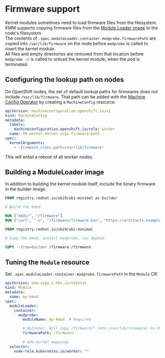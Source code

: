 # Firmware support

Kernel modules sometimes need to load firmware files from the filesystem.
KMM supports copying firmware files from the [Module Loader image](module_loader_image.md)
to the node's filesystem.  
The contents of `.spec.moduleLoader.container.modprobe.firmwarePath` are copied into `/var/lib/firmware` on the node
before `modprobe` is called to insert the kernel module.  
All files and empty directories are removed from that location before `modprobe -r` is called to unload the kernel
module, when the pod is terminated.

## Configuring the lookup path on nodes

On OpenShift nodes, the set of default lookup paths for firmwares does not include `/var/lib/firmware`.
That path can be added with the [Machine Config Operator](https://docs.openshift.com/container-platform/4.12/post_installation_configuration/machine-configuration-tasks.html)
by creating a `MachineConfig` resource:

```yaml
apiVersion: machineconfiguration.openshift.io/v1
kind: MachineConfig
metadata:
  labels:
    machineconfiguration.openshift.io/role: worker
  name: 99-worker-kernel-args-firmware-path
spec:
  kernelArguments:
    - 'firmware_class.path=/var/lib/firmware'
```

This will entail a reboot of all worker nodes.

## Building a ModuleLoader image

In addition to building the kernel module itself, include the binary firmware in the builder image.

```dockerfile
FROM registry.redhat.io/ubi9/ubi-minimal as builder

# Build the kmod

RUN ["mkdir", "/firmware"]
RUN ["curl", "-o", "/firmware/firmware.bin", "https://artifacts.example.com/firmware.bin"]

FROM registry.redhat.io/ubi9/ubi-minimal

# Copy the kmod, install modprobe, run depmod

COPY --from=builder /firmware /firmware
```

## Tuning the `Module` resource

Set `.spec.moduleLoader.container.modprobe.firmwarePath` in the `Module` CR:

```yaml
apiVersion: kmm.sigs.x-k8s.io/v1beta1
kind: Module
metadata:
  name: my-kmod
spec:
  moduleLoader:
    container:
      modprobe:
        moduleName: my-kmod  # Required

        # Optional. Will copy /firmware/* into /var/lib/firmware/ on the node.
        firmwarePath: /firmware
        
        # Add kernel mappings
  selector:
    node-role.kubernetes.io/worker: ""
```

